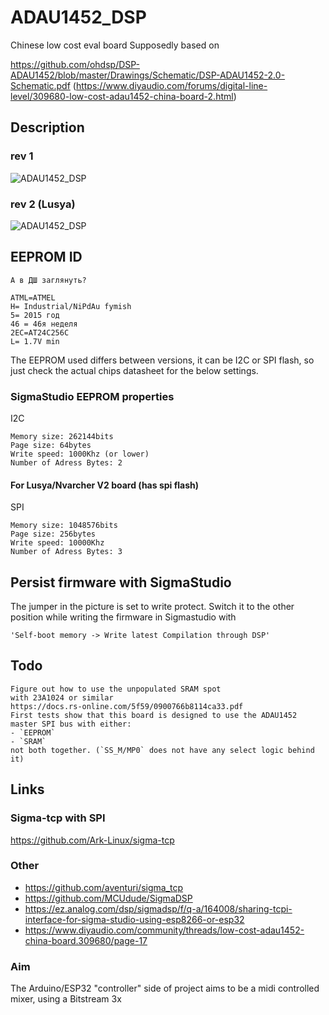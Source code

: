 # ADAU1452_DSP
Chinese low cost eval board
Supposedly based on 

https://github.com/ohdsp/DSP-ADAU1452/blob/master/Drawings/Schematic/DSP-ADAU1452-2.0-Schematic.pdf
(https://www.diyaudio.com/forums/digital-line-level/309680-low-cost-adau1452-china-board-2.html)

## Description

### rev 1
![ADAU1452_DSP](https://raw.githubusercontent.com/tecteun/ADAU1452_DSP/master/board.jpg "Logo ADAU1452_DSP")

### rev 2 (Lusya)
![ADAU1452_DSP](https://raw.githubusercontent.com/tecteun/ADAU1452_DSP/master/board2.jpg "Logo ADAU1452_DSP")


## EEPROM ID
    А в ДШ заглянуть?

    ATML=ATMEL
    H= Industrial/NiPdAu fymish
    5= 2015 год
    46 = 46я неделя
    2EC=AT24C256C
    L= 1.7V min

The EEPROM used differs between versions, it can be I2C or SPI flash, so just check the actual chips datasheet for the below settings.

### SigmaStudio EEPROM properties

I2C

    Memory size: 262144bits
    Page size: 64bytes
    Write speed: 1000Khz (or lower)
    Number of Adress Bytes: 2

#### For Lusya/Nvarcher V2 board (has spi flash)

SPI
	
	Memory size: 1048576bits
    Page size: 256bytes
    Write speed: 10000Khz 
    Number of Adress Bytes: 3

## Persist firmware with SigmaStudio

The jumper in the picture is set to write protect.
Switch it to the other position while writing the firmware in Sigmastudio with

	'Self-boot memory -> Write latest Compilation through DSP'



## Todo

    Figure out how to use the unpopulated SRAM spot
    with 23A1024 or similar
    https://docs.rs-online.com/5f59/0900766b8114ca33.pdf
    First tests show that this board is designed to use the ADAU1452 master SPI bus with either:
    - `EEPROM`
    - `SRAM`
    not both together. (`SS_M/MP0` does not have any select logic behind it)

## Links

### Sigma-tcp with SPI

https://github.com/Ark-Linux/sigma-tcp

### Other

- https://github.com/aventuri/sigma_tcp
- https://github.com/MCUdude/SigmaDSP
- https://ez.analog.com/dsp/sigmadsp/f/q-a/164008/sharing-tcpi-interface-for-sigma-studio-using-esp8266-or-esp32
- https://www.diyaudio.com/community/threads/low-cost-adau1452-china-board.309680/page-17

### Aim

The Arduino/ESP32 "controller" side of project aims to be a midi controlled mixer, using a Bitstream 3x
